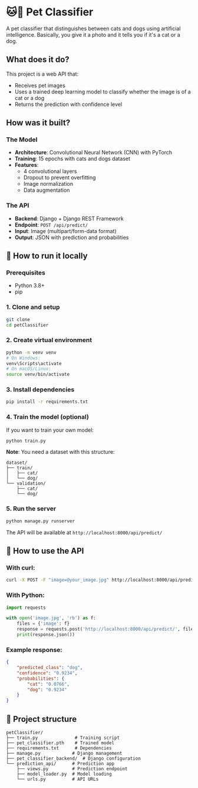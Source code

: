 # 🐱🐶 Pet Classifier

A pet classifier that distinguishes between cats and dogs using artificial intelligence. Basically, you give it a photo and it tells you if it's a cat or a dog.

## What does it do?

This project is a web API that:
- Receives pet images
- Uses a trained deep learning model to classify whether the image is of a cat or a dog
- Returns the prediction with confidence level

## How was it built?

### The Model
- **Architecture**: Convolutional Neural Network (CNN) with PyTorch
- **Training**: 15 epochs with cats and dogs dataset
- **Features**:
  - 4 convolutional layers
  - Dropout to prevent overfitting
  - Image normalization
  - Data augmentation

### The API
- **Backend**: Django + Django REST Framework
- **Endpoint**: `POST /api/predict/`
- **Input**: Image (multipart/form-data format)
- **Output**: JSON with prediction and probabilities

## 🚀 How to run it locally

### Prerequisites
- Python 3.8+
- pip

### 1. Clone and setup
```bash
git clone
cd petClassifier
```

### 2. Create virtual environment
```bash
python -m venv venv
# On Windows:
venv\Scripts\activate
# On macOS/Linux:
source venv/bin/activate
```

### 3. Install dependencies
```bash
pip install -r requirements.txt
```

### 4. Train the model (optional)
If you want to train your own model:
```bash
python train.py
```
**Note**: You need a dataset with this structure:
```
dataset/
├── train/
│   ├── cat/
│   └── dog/
└── validation/
    ├── cat/
    └── dog/
```

### 5. Run the server
```bash
python manage.py runserver
```

The API will be available at `http://localhost:8000/api/predict/`

## 📡 How to use the API

### With curl:
```bash
curl -X POST -F "image=@your_image.jpg" http://localhost:8000/api/predict/
```

### With Python:
```python
import requests

with open('image.jpg', 'rb') as f:
    files = {'image': f}
    response = requests.post('http://localhost:8000/api/predict/', files=files)
    print(response.json())
```

### Example response:
```json
{
    "predicted_class": "dog",
    "confidence": "0.9234",
    "probabilities": {
        "cat": "0.0766",
        "dog": "0.9234"
    }
}
```

## 📁 Project structure
```
petClassifier/
├── train.py              # Training script
├── pet_classifier.pth    # Trained model
├── requirements.txt      # Dependencies
├── manage.py            # Django management
├── pet_classifier_backend/  # Django configuration
└── prediction_api/      # Prediction app
    ├── views.py         # Prediction endpoint
    ├── model_loader.py  # Model loading
    └── urls.py          # API URLs
```
